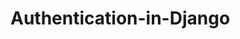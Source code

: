 # Authentication-in-Django
<!-- simple is better than complex youtube link -->
<!-- https://www.youtube.com/watch?v=9-ALutreCkE&list=PLLxk3TkuAYnryu1lEcFaBr358IynT7l7H&index=2 -->